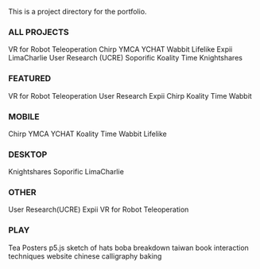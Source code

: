 This is a project directory for the portfolio.

### ALL PROJECTS ###
VR for Robot Teleoperation
Chirp
YMCA YCHAT
Wabbit
Lifelike
Expii
LimaCharlie
User Research (UCRE)
Soporific
Koality Time
Knightshares

### FEATURED ###
VR for Robot Teleoperation
User Research
Expii
Chirp
Koality Time
Wabbit

### MOBILE ###
Chirp
YMCA YCHAT
Koality Time
Wabbit
Lifelike

### DESKTOP ###
Knightshares
Soporific
LimaCharlie

### OTHER ###
User Research(UCRE)
Expii
VR for Robot Teleoperation

### PLAY ###
Tea Posters
p5.js sketch of hats
boba breakdown
taiwan book
interaction techniques website
chinese calligraphy
baking